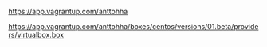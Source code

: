 https://app.vagrantup.com/anttohha


https://app.vagrantup.com/anttohha/boxes/centos/versions/01.beta/providers/virtualbox.box
